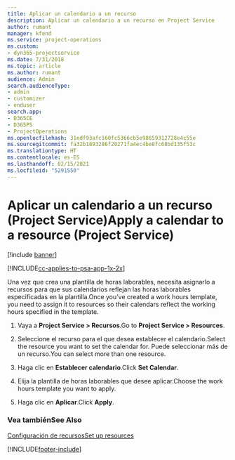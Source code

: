 ```yaml
---
title: Aplicar un calendario a un recurso
description: Aplicar un calendario a un recurso en Project Service
author: rumant
manager: kfend
ms.service: project-operations
ms.custom:
- dyn365-projectservice
ms.date: 7/31/2018
ms.topic: article
ms.author: rumant
audience: Admin
search.audienceType:
- admin
- customizer
- enduser
search.app:
- D365CE
- D365PS
- ProjectOperations
ms.openlocfilehash: 31edf93afc160fc5366cb5e98659312728e4c55e
ms.sourcegitcommit: fa32b1893286f20271fa4ec4be8fc68bd135f53c
ms.translationtype: HT
ms.contentlocale: es-ES
ms.lasthandoff: 02/15/2021
ms.locfileid: "5291550"
---
```

# <a name="apply-a-calendar-to-a-resource-project-service"></a><span data-ttu-id="a0be3-103">Aplicar un calendario a un recurso (Project Service)</span><span class="sxs-lookup"><span data-stu-id="a0be3-103">Apply a calendar to a resource (Project Service)</span></span>

[!include [banner](../includes/psa-now-project-operations.md)]

[!INCLUDE[cc-applies-to-psa-app-1x-2x](../includes/cc-applies-to-psa-app-1x-2x.md)]

<span data-ttu-id="a0be3-104">Una vez que crea una plantilla de horas laborables, necesita asignarlo a recursos para que sus calendarios reflejan las horas laborables especificadas en la plantilla.</span><span class="sxs-lookup"><span data-stu-id="a0be3-104">Once you’ve created a work hours template, you need to assign it to resources so their calendars reflect the working hours specified in the template.</span></span>  
  
1.  <span data-ttu-id="a0be3-105">Vaya a **Project Service > Recursos**.</span><span class="sxs-lookup"><span data-stu-id="a0be3-105">Go to **Project Service > Resources**.</span></span>  
  
2.  <span data-ttu-id="a0be3-106">Seleccione el recurso para el que desea establecer el calendario.</span><span class="sxs-lookup"><span data-stu-id="a0be3-106">Select the resource you want to set the calendar for.</span></span> <span data-ttu-id="a0be3-107">Puede seleccionar más de un recurso.</span><span class="sxs-lookup"><span data-stu-id="a0be3-107">You can select more than one resource.</span></span>  
  
3.  <span data-ttu-id="a0be3-108">Haga clic en **Establecer calendario**.</span><span class="sxs-lookup"><span data-stu-id="a0be3-108">Click **Set Calendar**.</span></span>  
  
4.  <span data-ttu-id="a0be3-109">Elija la plantilla de horas laborables que desee aplicar.</span><span class="sxs-lookup"><span data-stu-id="a0be3-109">Choose the work hours template you want to apply.</span></span>  
  
5.  <span data-ttu-id="a0be3-110">Haga clic en **Aplicar**.</span><span class="sxs-lookup"><span data-stu-id="a0be3-110">Click **Apply**.</span></span>  
  
### <a name="see-also"></a><span data-ttu-id="a0be3-111">Vea también</span><span class="sxs-lookup"><span data-stu-id="a0be3-111">See Also</span></span>  
 [<span data-ttu-id="a0be3-112">Configuración de recursos</span><span class="sxs-lookup"><span data-stu-id="a0be3-112">Set up resources</span></span>](../psa/set-up-resources.md)


[!INCLUDE[footer-include](../includes/footer-banner.md)]